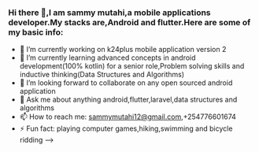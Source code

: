 ### Hi there 👋,I am sammy mutahi,a mobile applications developer.My stacks are,Android and flutter.Here are some of my basic info:
- 🔭 I’m currently working on k24plus mobile application version 2
- 🌱 I’m currently learning advanced concepts in android development(100% kotlin) for a senior role,Problem solving skills and inductive thinking(Data Structures and Algorithms)
- 👯 I’m looking forward to collaborate on any open sourced android application
- 💬 Ask me about anything android,flutter,laravel,data structures and algorithms
- 📫 How to reach me: sammymutahi12@gmail.com,+254776601674
- ⚡ Fun fact: playing computer games,hiking,swimming and bicycle ridding
-->
